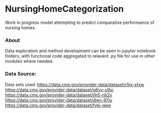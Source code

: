 # NursingHomeCategorization
Work in progress model attempting to predict comparative performance of nursing homes.

### About
Data exploration and method development can be seen in jupyter notebook folders, with functional code aggregated to relavent .py file for use in other modules where needed. 

### Data Source:
Data sets used:
https://data.cms.gov/provider-data/dataset/r5ix-sfxw
https://data.cms.gov/provider-data/dataset/g6vv-u9sr
https://data.cms.gov/provider-data/dataset/ijh5-nb2v
https://data.cms.gov/provider-data/dataset/djen-97ju
https://data.cms.gov/provider-data/dataset/fykj-qjee
